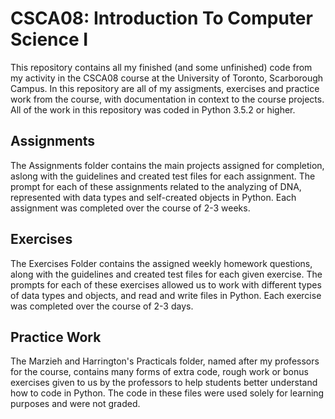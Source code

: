 # CSCA08: Introduction To Computer Science I

This repository contains all my finished (and some unfinished) code from my activity in the CSCA08 course at the University of Toronto, Scarborough Campus. In this repository are all of my assigments, exercises and practice work from the course, with documentation in context to the course projects.
All of the work in this repository was coded in Python 3.5.2 or higher.

## Assignments

The Assignments folder contains the main projects assigned for completion, aslong with the guidelines and created test files for each assignment.
The prompt for each of these assignments related to the analyzing of DNA, represented with data types and self-created objects in Python. Each assignment was completed over the course of 2-3 weeks.

## Exercises 

The Exercises Folder contains the assigned weekly homework questions, along with the guidelines and created test files for each given exercise. 
The prompts for each of these exercises allowed us to work with different types of data types and objects, and read and write files in Python. Each exercise was completed over the course of 2-3 days.

## Practice Work

The Marzieh and Harrington's Practicals folder, named after my professors for the course, contains many forms of extra code, rough work or bonus exercises given to us by the professors to help students better understand how to code in Python. 
The code in these files were used solely for learning purposes and were not graded.
